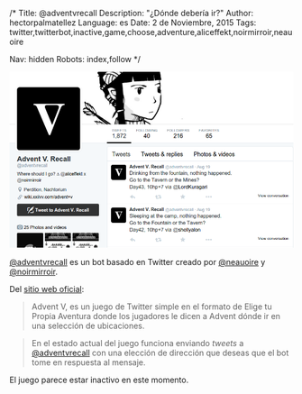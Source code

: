 /*
Title: @adventvrecall
Description: "¿Dónde debería ir?"
Author: hectorpalmatellez
Language: es
Date: 2 de Noviembre, 2015
Tags: twitter,twitterbot,inactive,game,choose,adventure,aliceffekt,noirmirroir,neauoire

Nav: hidden
Robots: index,follow
*/

[![](/content/bots/twitterbots/images/adventvrecall.png)](https://twitter.com/adventvrecall)


[@adventvrecall](https://twitter.com/adventvrecall) es un bot basado en Twitter creado por [@neauoire](https://twitter.com/neauoire) y [@noirmirroir](https://twitter.com/noirmirroir).

Del [sitio web oficial](http://wiki.xxiivv.com/advent+v):

> Advent V, es un juego de Twitter simple en el formato de Elige tu Propia Aventura donde los jugadores le dicen a Advent dónde ir en una selección de ubicaciones.

> En el estado actual del juego funciona enviando *tweets* a [@adventvrecall](https://twitter.com/adventvrecall) con una elección de dirección que deseas que el bot tome en respuesta al mensaje.

El juego parece estar inactivo en este momento.